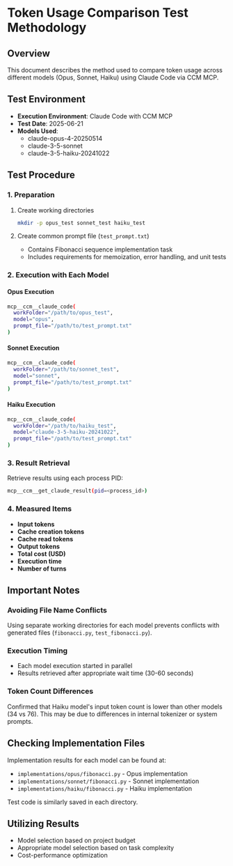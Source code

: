 # Token Usage Comparison Test Methodology

## Overview
This document describes the method used to compare token usage across different models (Opus, Sonnet, Haiku) using Claude Code via CCM MCP.

## Test Environment
- **Execution Environment**: Claude Code with CCM MCP
- **Test Date**: 2025-06-21
- **Models Used**:
  - claude-opus-4-20250514
  - claude-3-5-sonnet
  - claude-3-5-haiku-20241022

## Test Procedure

### 1. Preparation
1. Create working directories
   ```bash
   mkdir -p opus_test sonnet_test haiku_test
   ```

2. Create common prompt file (`test_prompt.txt`)
   - Contains Fibonacci sequence implementation task
   - Includes requirements for memoization, error handling, and unit tests

### 2. Execution with Each Model

#### Opus Execution
```bash
mcp__ccm__claude_code(
  workFolder="/path/to/opus_test",
  model="opus",
  prompt_file="/path/to/test_prompt.txt"
)
```

#### Sonnet Execution
```bash
mcp__ccm__claude_code(
  workFolder="/path/to/sonnet_test",
  model="sonnet",
  prompt_file="/path/to/test_prompt.txt"
)
```

#### Haiku Execution
```bash
mcp__ccm__claude_code(
  workFolder="/path/to/haiku_test",
  model="claude-3-5-haiku-20241022",
  prompt_file="/path/to/test_prompt.txt"
)
```

### 3. Result Retrieval
Retrieve results using each process PID:
```bash
mcp__ccm__get_claude_result(pid=<process_id>)
```

### 4. Measured Items
- **Input tokens**
- **Cache creation tokens**
- **Cache read tokens**
- **Output tokens**
- **Total cost (USD)**
- **Execution time**
- **Number of turns**

## Important Notes

### Avoiding File Name Conflicts
Using separate working directories for each model prevents conflicts with generated files (`fibonacci.py`, `test_fibonacci.py`).

### Execution Timing
- Each model execution started in parallel
- Results retrieved after appropriate wait time (30-60 seconds)

### Token Count Differences
Confirmed that Haiku model's input token count is lower than other models (34 vs 76). This may be due to differences in internal tokenizer or system prompts.

## Checking Implementation Files

Implementation results for each model can be found at:
- `implementations/opus/fibonacci.py` - Opus implementation
- `implementations/sonnet/fibonacci.py` - Sonnet implementation
- `implementations/haiku/fibonacci.py` - Haiku implementation

Test code is similarly saved in each directory.

## Utilizing Results
- Model selection based on project budget
- Appropriate model selection based on task complexity
- Cost-performance optimization